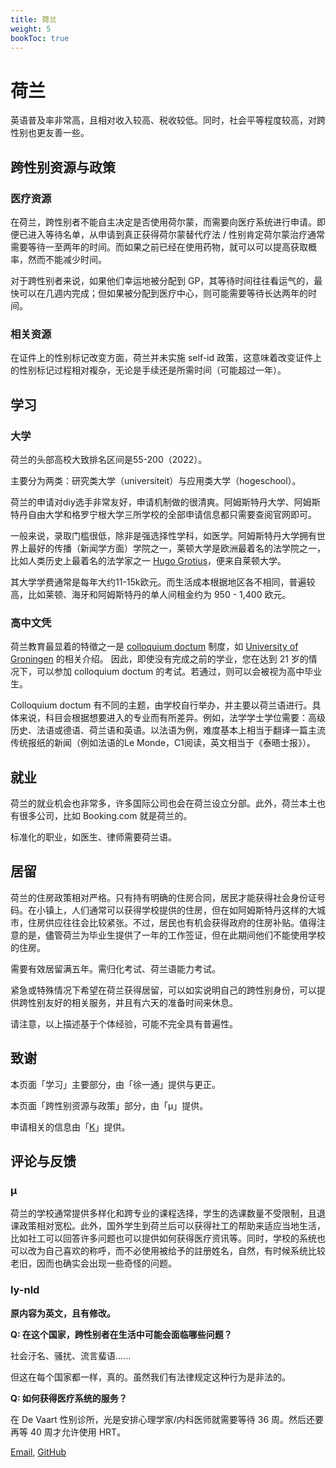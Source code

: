 ```yaml
---
title: 荷兰
weight: 5
bookToc: true
---
```


# 荷兰

英语普及率非常高，且相对收入较高、税收较低。同时，社会平等程度较高，对跨性别也更友善一些。

## 跨性别资源与政策

### 医疗资源

在荷兰，跨性别者不能自主决定是否使用荷尔蒙，而需要向医疗系统进行申请。即便已进入等待名单，从申请到真正获得荷尔蒙替代疗法 / 性别肯定荷尔蒙治疗通常需要等待一至两年的时间。而如果之前已经在使用药物，就可以可以提高获取概率，然而不能减少时间。

对于跨性别者来说，如果他们幸运地被分配到 GP，其等待时间往往看运气的，最快可以在几週内完成；但如果被分配到医疗中心，则可能需要等待长达两年的时间。

### 相关资源

在证件上的性别标记改变方面，荷兰并未实施 self-id 政策，这意味着改变证件上的性别标记过程相对複杂，无论是手续还是所需时间（可能超过一年）。


## 学习

### 大学

荷兰的头部高校大致排名区间是55-200（2022）。

主要分为两类：研究类大学（universiteit）与应用类大学（hogeschool）。

荷兰的申请对diy选手非常友好，申请机制做的很清爽。阿姆斯特丹大学、阿姆斯特丹自由大学和格罗宁根大学三所学校的全部申请信息都只需要查阅官网即可。

一般来说，录取门槛很低，除非是强选择性学科，如医学。阿姆斯特丹大学拥有世界上最好的传播（新闻学方面）学院之一，莱顿大学是欧洲最着名的法学院之一，比如人类历史上最着名的法学家之一 [Hugo Grotius](https://en.wikipedia.org/wiki/Hugo_Grotius)，便来自莱顿大学。

其大学学费通常是每年大约11-15k欧元。而生活成本根据地区各不相同，普遍较高，比如莱顿、海牙和阿姆斯特丹的单人间租金约为 950 - 1,400 欧元。

### 高中文凭

荷兰教育最显着的特徵之一是 [colloquium doctum](https://nl.wikipedia.org/wiki/Colloquium_doctum) 制度，如 [University of Groningen](https://www.rug.nl/fse/beta-studie/praktisch/toelating-inschrijving/colloquiumdoctum) 的相关介绍。 因此，即使没有完成之前的学业，您在达到 21 岁的情况下，可以参加 colloquium doctum 的考试。若通过，则可以会被视为高中毕业生。

Colloquium doctum 有不同的主题，由学校自行举办，并主要以荷兰语进行。具体来说，科目会根据想要进入的专业而有所差异。例如，法学学士学位需要：高级历史、法语或德语、荷兰语和英语。以法语为例，难度基本上相当于翻译一篇主流传统报纸的新闻（例如法语的Le Monde，C1阅读，英文相当于《泰晤士报》）。


## 就业

荷兰的就业机会也非常多，许多国际公司也会在荷兰设立分部。此外，荷兰本土也有很多公司，比如 Booking.com 就是荷兰的。

标准化的职业，如医生、律师需要荷兰语。

## 居留

荷兰的住房政策相对严格。只有持有明确的住房合同，居民才能获得社会身份证号码。在小镇上，人们通常可以获得学校提供的住房，但在如阿姆斯特丹这样的大城市，住房供应往往会比较紧张。不过，居民也有机会获得政府的住房补贴。值得注意的是，儘管荷兰为毕业生提供了一年的工作签证，但在此期间他们不能使用学校的住房。

需要有效居留满五年。需归化考试、荷兰语能力考试。

紧急或特殊情况下希望在荷兰获得居留，可以如实说明自己的跨性别身份，可以提供跨性别友好的相关服务，并且有六天的准备时间来休息。


请注意，以上描述基于个体经验，可能不完全具有普遍性。


## 致谢

本页面「学习」主要部分，由「徐一通」提供与更正。

本页面「跨性别资源与政策」部分，由「μ」提供。

申请相关的信息由「[K](mailto:ozpin0928@163.com)」提供。

## 评论与反馈


### μ

荷兰的学校通常提供多样化和跨专业的课程选择，学生的选课数量不受限制，且退课政策相对宽松。此外，国外学生到荷兰后可以获得社工的帮助来适应当地生活，比如社工可以回答许多问题也可以提供如何获得医疗资讯等。同时，学校的系统也可以改为自己喜欢的称呼，而不必使用被给予的註册姓名，自然，有时候系统比较老旧，因而也确实会出现一些奇怪的问题。

### ly-nld

**原内容为英文，且有修改。**

**Q: 在这个国家，跨性别者在生活中可能会面临哪些问题？**

社会汙名、骚扰、流言蜚语......

但这在每个国家都一样，真的。虽然我们有法律规定这种行为是非法的。

**Q: 如何获得医疗系统的服务？**

在 De Vaart 性别诊所，光是安排心理学家/内科医师就需要等待 36 周。然后还要再等 40 周才允许使用 HRT。

[Email](mailto:dev@lgbt.sh), [GitHub](https://github.com/ly-nld)
